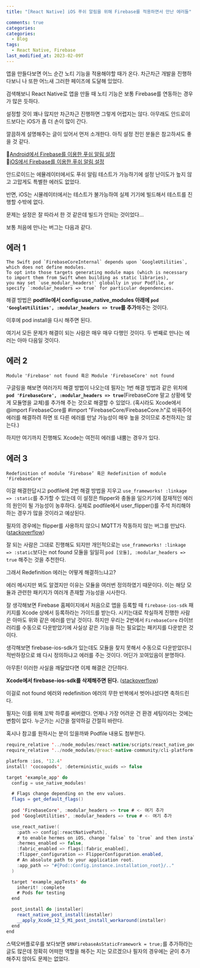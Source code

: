```yaml
---
title: "[React Native] iOS 푸쉬 알림을 위해 Firebase를 적용하면서 만난 에러들"

comments: true
categories:
categories:
  - Blog
tags:
  - React Native, Firebase
last_modified_at: 2023-02-09T
---
```


앱을 만들다보면 어느 순간 노티 기능을 적용해야할 때가 온다. 차근차근 개발을 진행하다보니 나 또한 어느새 그러한 페이즈에 도달해 있었다.

검색해보니 React Native로 앱을 만들 때 노티 기능은 보통 Firebase를 연동하는 경우가 많은 듯하다. 

설정할 것이 꽤나 많지만 차근차근 진행하면 그렇게 어렵지는 않다. 아무래도 안드로이드보다는 iOS가 좀 더 손이 많이 간다. 

깔끔하게 설명해주는 글이 있어서 먼저 소개한다. 아직 설정 전인 분들은 참고하셔도 좋을 것 같다. 

📍[Android에서 Firebase를 이용한 푸쉬 알림 설정](https://velog.io/@mayinjanuary/React-Native-Firebase-로-푸쉬-알림-구현하기-안드로이드-세팅)  
📍[iOS에서 Firebase를 이용한 푸쉬 알림 설정](https://velog.io/@mayinjanuary/React-Native-Firebase-로-푸쉬-알림-구현하기-2-IOS-앱-세팅하기)

안드로이드는 에뮬레이터에서도 푸쉬 알림 테스트가 가능하기에 설정 난이도가 높지 않고 고맙게도 특별한 에러도 없었다.  

반면, iOS는 시뮬레이터에서는 테스트가 불가능하여 실제 기기에 빌드해서 테스트를 진행할 수밖에 없다. 

문제는 설정은 잘 따라서 한 것 같은데 빌드가 안되는 것이었다...

보통 처음에 만나는 버그는 다음과 같다. 

## 에러 1
```
The Swift pod `FirebaseCoreInternal` depends upon `GoogleUtilities`, which does not define modules.
To opt into those targets generating module maps (which is necessary to import them from Swift when building as static libraries), 
you may set `use_modular_headers!` globally in your Podfile, or specify `:modular_headers => true` for particular dependencies.
```

해결 방법은 **podfile에서 config=use_native_modules 아래에 `pod 'GoogleUtilities', :modular_headers => true`를 추가**해주는 것이다. 

이후에 pod install을 다시 해주면 된다.

여기서 모든 문제가 해결이 되는 사람은 매우 매우 다행인 것이다. 두 번째로 만나는 에러는 아마 다음일 것이다.

## 에러 2
```
Module 'Firebase' not found 혹은 Module 'FirebaseCore' not found
```

구글링을 해보면 여러가지 해결 방법이 나오는데 필자는 1번 해결 방법과 같은 위치에 **`pod 'FirebaseCore', :modular_headers => true`**(FirebaseCore 말고 상황에 맞게 모듈명을 교체)를 추가해 주는 것으로 해결할 수 있었다. (혹시라도 Xcode에서 @import FirebaseCore를 #import "FirebaseCore/FirebaseCore.h"로 바꿔주어 에러를 해결하려 하면 또 다른 에러를 만날 가능성이 매우 높을 것이므로 추천하지는 않는다.)

하지만 여기까지 진행해도 Xcode는 여전히 에러를 내뿜는 경우가 있다. 

## 에러 3
```
Redefinition of module ‘Firebase’ 혹은 Redefinition of module 'FirebaseCore'
```

이걸 해결한답시고 podfile에 2번 해결 방법을 지우고 `use_frameworks! :linkage => :static`를 추가할 수 있는데 이 설정은 flipper와 충돌을 일으키기에 잠재적인 에러의 원인이 될 가능성이 농후하다. 실제로 podfile에서 user_flipper()를 주석 처리해야 하는 경우가 많을 것이라고 예상된다.

필자의 경우에는 flipper를 사용하지 않으니 MQTT가 작동하지 않는 버그를 만났다. ([stackoverflow](https://stackoverflow.com/questions/72289521/swift-pods-cannot-yet-be-integrated-as-static-libraries-firebasecoreinternal-lib))

잘 되는 사람은 그대로 진행해도 되지만 개인적으로는 `use_frameworks! :linkage => :static`보다는 not found 모듈을 일일히 `pod [모듈], :modular_headers => true` 해주는 것을 추천한다.

그래서 Redefinition 에러는 어떻게 해결하느냐고?

에러 메시지만 봐도 알겠지만 이유는 모듈을 여러번 정의하였기 때문이다. 이는 해당 모듈과 관련한 패키지가 여러개 존재할 가능성을 시사한다. 

잘 생각해보면 Firebase 홈페이지에서 처음으로 앱을 등록할 때 `firebase-ios-sdk` 패키지를 Xcode 상에서 등록하라는 가이드를 받는다. 시키는대로 착실하게 진행한 사람은 아마도 위와 같은 에러를 만날 것이다. 
하지만 우리는 2번에서 `FirebaseCore` 라이브러리를 수동으로 다운받았기에 사실상 같은 기능을 하는 필요없는 패키지를 다운받은 것이다. 

생각해보면 firebase-ios-sdk가 있는데도 모듈을 찾지 못해서 수동으로 다운받았더니 적반하장으로 왜 다시 정의하냐고 에러를 주는 것이다. 어딘가 꼬여있음이 분명하다.

아무튼! 이러한 사실을 깨달았다면 이제 해결은 간단하다. 

**Xcode에서 firebase-ios-sdk를 삭제해주면 된다.** ([stackoverflow](https://stackoverflow.com/questions/70760326/flutter-on-ios-redefinition-of-module-firebase))

이걸로 not found 에러와 redefinition 에러의 무한 반복에서 벗어나셨다면 축하드린다.

필자는 이를 위해 꼬박 하루를 써버렸다. 언제나 가장 어려운 건 환경 세팅이라는 것에는 변함이 없다. 누군가는 시간을 절약하길 간절히 바란다.

혹시나 참고를 원하시는 분이 있을까봐 Podfile 내용도 첨부한다.

```java
require_relative '../node_modules/react-native/scripts/react_native_pods'
require_relative '../node_modules/@react-native-community/cli-platform-ios/native_modules'

platform :ios, '12.4'
install! 'cocoapods', :deterministic_uuids => false

target 'example_app' do
  config = use_native_modules!

  # Flags change depending on the env values.
  flags = get_default_flags()
  
  pod 'FirebaseCore', :modular_headers => true # <- 여기 추가
  pod 'GoogleUtilities', :modular_headers => true # <- 여기 추가

  use_react_native!(
    :path => config[:reactNativePath],
    # to enable hermes on iOS, change `false` to `true` and then install pods
    :hermes_enabled => false,
    :fabric_enabled => flags[:fabric_enabled],
    :flipper_configuration => FlipperConfiguration.enabled,
    # An absolute path to your application root.
    :app_path => "#{Pod::Config.instance.installation_root}/.."
  )

  target 'example_appTests' do
    inherit! :complete
    # Pods for testing
  end

  post_install do |installer|
    react_native_post_install(installer)
    __apply_Xcode_12_5_M1_post_install_workaround(installer)
  end
end
```

스택오버플로우를 보다보면 `$RNFirebaseAsStaticFramework = true;`를 추가하라는 글도 많은데 정확히 어떠한 역할을 해주는 지는 모르겠으나 필자의 경우에는 굳이 추가해주지 않아도 문제는 없었다.




